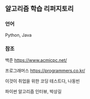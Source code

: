 알고리즘 학습 리퍼지토리
---------------------------

### 언어
Python, Java

### 참조
백준 https://www.acmicpc.net/

프로그래머스 https://programmers.co.kr/

이것이 취업을 위한 코딩 테스트다, 나동빈

파이썬 알고리즘 인터뷰, 박상길
